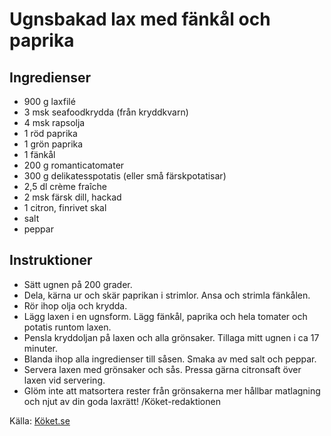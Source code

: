 # Ugnsbakad lax med fänkål och paprika

## Ingredienser

* 900 g laxfilé
* 3 msk seafoodkrydda (från kryddkvarn)
* 4 msk rapsolja
* 1  röd paprika
* 1  grön paprika
* 1  fänkål
* 200 g romanticatomater
* 300 g delikatesspotatis (eller små färskpotatisar)
* 2,5 dl crème fraîche
* 2 msk färsk dill, hackad
* 1  citron, finrivet skal
* salt
* peppar

## Instruktioner

* Sätt ugnen på 200 grader. 
* Dela, kärna ur och skär paprikan i strimlor. Ansa och strimla fänkålen. 
* Rör ihop olja och krydda. 
* Lägg laxen i en ugnsform. Lägg fänkål, paprika och hela tomater och potatis runtom laxen.
* Pensla kryddoljan på laxen och alla grönsaker. Tillaga mitt ugnen i ca 17 minuter. 
* Blanda ihop alla ingredienser till såsen. Smaka av med salt och peppar. 
* Servera laxen med grönsaker och sås. Pressa gärna citronsaft över laxen vid servering. 
* Glöm inte att matsortera rester från grönsakerna mer hållbar matlagning och njut av din goda laxrätt! /Köket-redaktionen

Källa: [Köket.se](https://www.koket.se/ugnsbakad-lax-med-fankal-och-paprika)